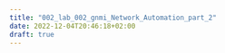 ```yaml
---
title: "002_lab_002_gnmi_Network_Automation_part_2"
date: 2022-12-04T20:46:18+02:00
draft: true
---
```


